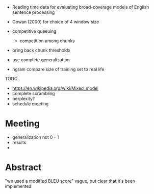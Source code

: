 
- Reading time data for evaluating broad-coverage models of English sentence processing
- Cowan (2000) for choice of 4 window size

- competitive queeuing
    - competition among chunks

- bring back chunk thresholdx

- use complete generalization
- ngram compare size of training set to real life

TODO
- https://en.wikipedia.org/wiki/Mixed_model
- complete scrambling
- perplexity?
- schedule meeting

# Meeting
- generalization not 0 - 1
- results
- 

# Abstract
"we used a modified BLEU score"
vague, but clear that it's been implemented